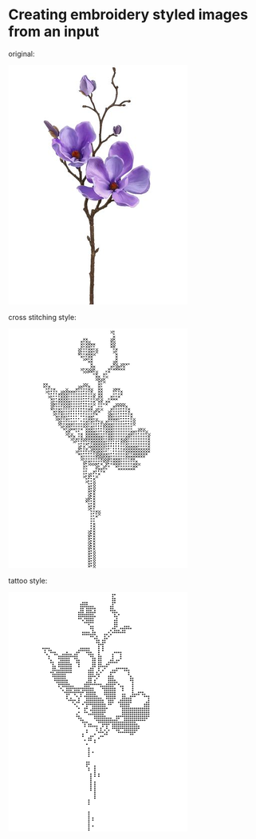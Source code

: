 # Creating embroidery styled images from an input

original:

![image](https://github.com/k0ruy/ttt/blob/main/halftones/input/flower.jpg)

cross stitching style:

![image](https://github.com/k0ruy/ttt/blob/main/halftones/orchidea_embroidery.png)

tattoo style:

![image](https://github.com/k0ruy/ttt/blob/main/halftones/halftone_image_tattoo.png)
